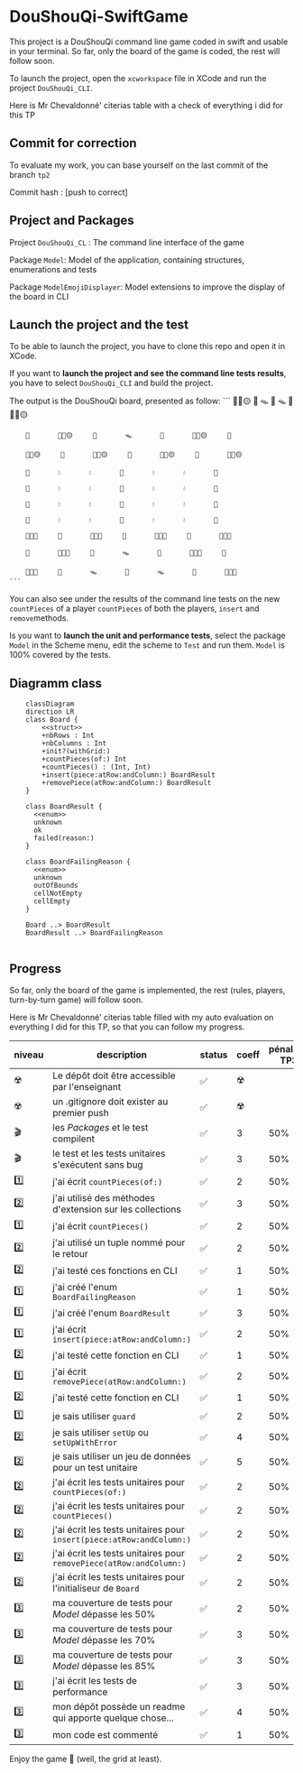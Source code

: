 # DouShouQi-SwiftGame

This project is a DouShouQi command line game coded in swift and usable in your terminal.
So far, only the board of the game is coded, the rest will follow soon.

To launch the project, open the `xcworkspace` file in XCode and run the project `DouShouQi_CLI`.

Here is Mr Chevaldonné' citerias table with a check of everything i did for this TP

## Commit for correction

To evaluate my work, you can base yourself on the last commit of the branch `tp2`

Commit hash : [push to correct]

## Project and Packages

Project `DouShouQi_CL` : The command line interface of the game

Package `Model`: Model of the application, containing structures, enumerations and tests

Package `ModelEmojiDisplayer`: Model extensions to improve the display of the board in CLI 


## Launch the project and the test

To be able to launch the project, you have to clone this repo and open it in XCode.

If you want to **launch the project and see the command line tests results**, you have to select `DouShouQi_CLI` and build the project.

The output is the DouShouQi board, presented as follow:
	```
		🌿🦁🟡		🌿  		🪤  		🪹  		🪤  		🌿  		🌿🐯🟡	
	
		🌿  		🌿🐶🟡		🌿  		🪤  		🌿  		🌿🐱🟡		🌿  	
	
		🌿🐭🟡		🌿  		🌿🐆🟡		🌿  		🌿🐺🟡		🌿  		🌿🐘🟡	
	
		🌿  		💧  		💧  		🌿  		💧  		💧  		🌿  	
	
		🌿  		💧  		💧  		🌿  		💧  		💧  		🌿  	
	
		🌿  		💧  		💧  		🌿  		💧  		💧  		🌿  	
	
		🌿  		💧  		💧  		🌿  		💧  		💧  		🌿  	
	
		🌿🐘🔴		🌿  		🌿🐺🔴		🌿  		🌿🐆🔴		🌿  		🌿🐭🔴	
	
		🌿  		🌿🐱🔴		🌿  		🪤  		🌿  		🌿🐶🔴		🌿  	
	
		🌿🐯🔴		🌿  		🪤  		🪹  		🪤  		🌿  		🌿🦁🔴	
	```

You can also see under the results of the command line tests on the new `countPieces` of a player `countPieces` of both the players, `insert` and `remove`methods.

Is you want to **launch the unit and performance tests**, select the package `Model` in the Scheme menu, edit the scheme to `Test` and run them. `Model` is 100% covered by the tests.

## Diagramm class

```mermaid
	classDiagram
	direction LR
	class Board {
	    <<struct>>
	    +nbRows : Int
	    +nbColumns : Int
	    +init?(withGrid:)
	    +countPieces(of:) Int
	    +countPieces() : (Int, Int)
	    +insert(piece:atRow:andColumn:) BoardResult
	    +removePiece(atRow:andColumn:) BoardResult
	}
	
	class BoardResult {
	  <<enum>>
	  unknown
	  ok
	  failed(reason:)
	}
	
	class BoardFailingReason {
	  <<enum>>
	  unknown
	  outOfBounds
	  cellNotEmpty
	  cellEmpty
	}
	
	Board ..> BoardResult
	BoardResult ..> BoardFailingReason
	
```

## Progress

So far, only the board of the game is implemented, the rest (rules, players, turn-by-turn game) will follow soon.
	
Here is Mr Chevaldonné' citerias table filled with my auto evaluation on everything I did for this TP, so that you can follow my progress.

niveau | description | status | coeff | pénalités TP3 | pénalités TP4  
--- | --- | --- | --- | --- | ---
☢️ | Le dépôt doit être accessible par l'enseignant | ✅ | ☢️ 
☢️ | un .gitignore doit exister au premier push | ✅| ☢️
🎬 | les *Packages* et le test compilent |✅ | 3 | 50% | 75%
🎬 | le test et les tests unitaires s'exécutent sans bug | ✅| 3 | 50% | 75%
1️⃣ | j'ai écrit ```countPieces(of:)``` | ✅| 2 | 50% | 75%
2️⃣ | j'ai utilisé des méthodes d'extension sur les collections |✅ | 3 | 50% | 75%
1️⃣ | j'ai écrit ```countPieces()``` |✅ | 2 | 50% | 75%
2️⃣ | j'ai utilisé un tuple nommé pour le retour |✅ | 2 | 50% | 75%
2️⃣ | j'ai testé ces fonctions en CLI |✅ | 1 | 50% | 75%
1️⃣ | j'ai créé l'enum ```BoardFailingReason``` | ✅| 1 | 50% | 75%
1️⃣ | j'ai créé l'enum ```BoardResult``` |✅ | 3 | 50% | 75%
1️⃣ | j'ai écrit ```insert(piece:atRow:andColumn:)``` |✅ | 2 | 50% | 75%
2️⃣ | j'ai testé cette fonction en CLI |✅ | 1 | 50% | 75%
1️⃣ | j'ai écrit ```removePiece(atRow:andColumn:)``` |✅ |2 | 50% | 75%
2️⃣ | j'ai testé cette fonction en CLI |✅ | 1 | 50% | 75%
1️⃣ | je sais utiliser ```guard``` | ✅| 2 | 50% | 75%
2️⃣ | je sais utiliser ```setUp``` ou ```setUpWithError``` |✅ | 4 | 50% | 75%
2️⃣ | je sais utiliser un jeu de données pour un test unitaire |✅ | 5 | 50% | 75%
2️⃣ | j'ai écrit les tests unitaires pour ```countPieces(of:)``` |✅ | 2 | 50% | 75%
2️⃣ | j'ai écrit les tests unitaires pour ```countPieces()``` | ✅| 2 | 50% | 75%
2️⃣ | j'ai écrit les tests unitaires pour ```insert(piece:atRow:andColumn:)``` |✅ | 2 | 50% | 75%
2️⃣ | j'ai écrit les tests unitaires pour ```removePiece(atRow:andColumn:)``` | ✅| 2 | 50% | 75
2️⃣ | j'ai écrit les tests unitaires pour l'initialiseur de ```Board``` |✅ | 2 | 50% | 75%
3️⃣ | ma couverture de tests pour *Model* dépasse les 50% |✅ | 2 | 50% | 75%
3️⃣ | ma couverture de tests pour *Model* dépasse les 70% | ✅| 3 | 50% | 75%
3️⃣ | ma couverture de tests pour *Model* dépasse les 85% |✅ | 3 | 50% | 75%
3️⃣ | j'ai écrit les tests de performance | ✅| 3 | 50% | 75%
3️⃣ | mon dépôt possède un readme qui apporte quelque chose... |✅ | 4 | 50% | 75%
3️⃣ | mon code est commenté |✅ | 1 | 50% | 75% 

Enjoy the game 🎉 (well, the grid at least).